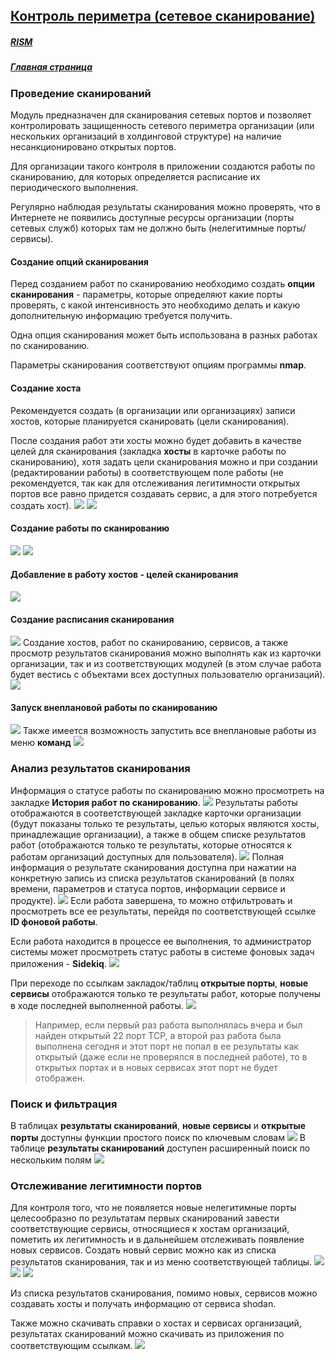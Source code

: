## [Контроль периметра (сетевое сканирование)](./rism/scan/index.md)
##### [RISM](../index.md)
##### [Главная страница](../../index.md)
### Проведение сканирований
Модуль предназначен для сканирования сетевых портов и позволяет контролировать защищенность сетевого периметра организации (или нескольких организаций в холдинговой структуре) на наличие несанкционировано открытых портов.

Для организации такого контроля в приложении создаются работы по сканированию, для которых определяется расписание их периодического выполнения.

Регулярно наблюдая результаты сканирования можно проверять, что в Интернете не появились доступные ресурсы организации (порты сетевых служб) которых там не должно быть (нелегитимные порты/сервисы).
#### Создание опций сканирования
Перед созданием работ по сканированию необходимо создать **опции сканирования** - параметры, которые определяют какие порты проверять, с какой интенсивность это необходимо делать и какую дополнительную информацию требуется получить.

Одна опция сканирования может быть использована в разных работах по сканированию.

Параметры сканирования соответствуют опциям программы **nmap**.
#### Создание хоста
Рекомендуется создать (в организации или организациях) записи хостов, которые планируется сканировать (цели сканирования).

После создания работ эти хосты можно будет добавить в качестве целей для сканирования (закладка **хосты** в карточке работы по сканированию), хотя задать цели сканирования можно и при создании (редактировании работы) в соответствующем поле работы (не рекомендуется, так как для отслеживания легитимности открытых портов все равно придется создавать сервис, а для этого потребуется создать хост).
![](new_host.png)
![](create_host.png)
#### Создание работы по сканированию
![](new_scan_job.png)
![](create_scan_job.png)
#### Добавление в работу хостов - целей сканирования
![](add_host.png)
#### Создание расписания сканирования
![](schedule.png)
Создание хостов, работ по сканированию, сервисов, а также просмотр результатов сканирования можно выполнять как из карточки организации, так и из соответствующих модулей (в этом случае работа будет вестись с объектами всех доступных пользователю организаций).
![](other_menu.png)
#### Запуск внеплановой работы по сканированию
![](run_scan.png)
Также имеется возможность запустить все внеплановые работы из меню **команд**
![](commands.png)
### Анализ результатов сканирования
Информация о статусе работы по сканированию можно просмотреть на закладке **История работ по сканированию**.
![](logs.png)
Результаты работы отображаются в соответствующей закладке карточки организации (будут показаны только те результаты, целью которых являются хосты, принадлежащие организации), а также в общем списке результатов работ (отображаются только те результаты, которые относятся к работам организаций доступных для пользователя).
![](result_description.png)
Полная информация о результате сканирования доступна при нажатии на конкретную запись из списка результатов сканирований (в полях времени, параметров и статуса портов, информации сервисе и продукте).
![](result.png)
Если работа завершена, то можно отфильтровать и просмотреть все ее результаты, перейдя по соответствующей ссылке  **ID фоновой работы**.

Если работа находится в процессе ее выполнения, то администратор системы может просмотреть статус работы в системе фоновых задач приложения - **Sidekiq**.
![](sidekiq.png)

При переходе по ссылкам закладок/таблиц **открытые порты**, **новые сервисы** отображаются только те результаты работ, которые получены в ходе последней выполненной работы.
![](open_ports.png)
> Например, если первый раз работа выполнялась вчера и был найден открытый 22 порт TCP, а второй раз работа была выполнена сегодня и этот порт не попал в ее результаты как открытый (даже если не проверялся в последней работе), то в открытых портах и в новых сервисах этот порт не будет отображен.

### Поиск и фильтрация
В таблицах **результаты сканирований**, **новые сервисы** и **открытые порты** доступны функции простого поиск по ключевым словам
![](fast_search.png)
В таблице **результаты сканирований** доступен расширенный поиск по нескольким полям
![](full_seaarch.png)

### Отслеживание легитимности портов
Для контроля того, что не появляется новые нелегитимные порты целесообразно по результатам первых сканирований завести соответствующие сервисы, относящиеся к хостам организаций, пометить их легитимность и в дальнейшем отслеживать появление новых сервисов.
Создать новый сервис можно как из списка результатов сканирования, так и из меню соответствующей таблицы.
![](new_ports.png)
![](new_service.png)
![](create_service.png)

Из списка результатов сканирования, помимо новых, сервисов можно создавать хосты и получать информацию от сервиса shodan.

Также можно скачивать справки о хостах и сервисах организаций, результатах сканирований можно скачивать из приложения по соответствующим ссылкам.
![](results_navigations.png)
